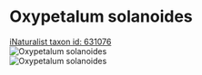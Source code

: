 
Oxypetalum solanoides
=====================
  
[iNaturalist taxon id: 631076](https://www.inaturalist.org/taxa/631076)  
![Oxypetalum solanoides](https://inaturalist-open-data.s3.amazonaws.com/photos/56887096/medium.jpeg)  
![Oxypetalum solanoides](https://inaturalist-open-data.s3.amazonaws.com/photos/30162000/medium.jpeg)